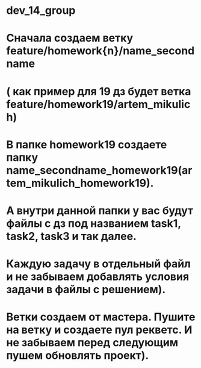 # dev_14_group
# Сначала создаем ветку feature/homework{n}/name_secondname
# ( как пример для 19 дз будет ветка feature/homework19/artem_mikulich)
# В папке homework19 создаете папку name_secondname_homework19(artem_mikulich_homework19). 
# А внутри данной папки у вас будут файлы с дз под названием task1, task2, task3 и так далее. 
# Каждую задачу в отдельный файл и не забываем добавлять условия задачи в файлы с решением).
# Ветки создаем от мастера. Пушите на ветку и создаете пул рекветс. И не забываем перед следующим пушем обновлять проект).